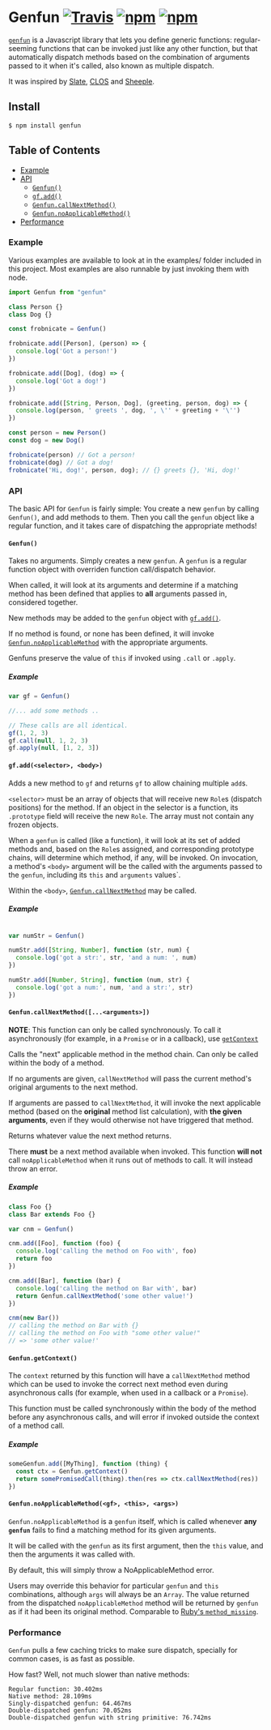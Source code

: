 # Genfun [![Travis](https://img.shields.io/travis/zkat/genfun.svg)](https://travis-ci.org/zkat/genfun) [![npm](https://img.shields.io/npm/v/genfun.svg)](https://npm.im/genfun) [![npm](https://img.shields.io/npm/l/genfun.svg)](https://npm.im/genfun)

[`genfun`](https://github.com/zkat/genfun) is a Javascript library that lets you
define generic functions: regular-seeming functions that can be invoked just
like any other function, but that automatically dispatch methods based on the
combination of arguments passed to it when it's called, also known as multiple
dispatch.

It was inspired by [Slate](http://slatelanguage.org/),
[CLOS](http://en.wikipedia.org/wiki/CLOS) and
[Sheeple](http://github.com/zkat/sheeple).

## Install

`$ npm install genfun`

## Table of Contents

* [Example](#example)
* [API](#api)
  * [`Genfun()`](#genfun)
  * [`gf.add()`](#addMethod)
  * [`Genfun.callNextMethod()`](#callNextMethod)
  * [`Genfun.noApplicableMethod()`](#noApplicableMethod)
* [Performance](#performance)

### Example

Various examples are available to look at in the examples/ folder included in
this project. Most examples are also runnable by just invoking them with node.

```javascript
import Genfun from "genfun"

class Person {}
class Dog {}

const frobnicate = Genfun()

frobnicate.add([Person], (person) => {
  console.log('Got a person!')
})

frobnicate.add([Dog], (dog) => {
  console.log('Got a dog!')
})

frobnicate.add([String, Person, Dog], (greeting, person, dog) => {
  console.log(person, ' greets ', dog, ', \'' + greeting + '\'')
})

const person = new Person()
const dog = new Dog()

frobnicate(person) // Got a person!
frobnicate(dog) // Got a dog!
frobnicate('Hi, dog!', person, dog); // {} greets {}, 'Hi, dog!'
```

### API

The basic API for `Genfun` is fairly simple: You create a new `genfun` by
calling `Genfun()`, and add methods to them. Then you call the `genfun` object
like a regular function, and it takes care of dispatching the appropriate
methods!

#### `Genfun()`

Takes no arguments. Simply creates a new `genfun`. A `genfun` is a regular
function object with overriden function call/dispatch behavior.

When called, it will look at its arguments and determine if a matching method
has been defined that applies to **all** arguments passed in, considered
together.

New methods may be added to the `genfun` object with [`gf.add()`](#addMethod).

If no method is found, or none has been defined, it will invoke
[`Genfun.noApplicableMethod`](#noApplicableMethod) with the appropriate
arguments.

Genfuns preserve the value of `this` if invoked using `.call` or `.apply`.

##### Example

```javascript
var gf = Genfun()

//... add some methods ..

// These calls are all identical.
gf(1, 2, 3)
gf.call(null, 1, 2, 3)
gf.apply(null, [1, 2, 3])
```

#### <a name="addMethod"></a> `gf.add(<selector>, <body>)`

Adds a new method to `gf` and returns `gf` to allow chaining multiple `add`s.

`<selector>` must be an array of objects that will receive new `Role`s (dispatch
positions) for the method. If an object in the selector is a function, its
`.prototype` field will receive the new `Role`. The array must not contain any
frozen objects.

When a `genfun` is called (like a function), it will look at its set of added
methods and, based on the `Role`s assigned, and corresponding prototype chains,
will determine which method, if any, will be invoked. On invocation, a method's
`<body>` argument will be the called with the arguments passed to the `genfun`,
including its `this` and `arguments` values`.

Within the `<body>`, [`Genfun.callNextMethod`](#callNextMethod) may be called.

##### Example

```javascript

var numStr = Genfun()

numStr.add([String, Number], function (str, num) {
  console.log('got a str:', str, 'and a num: ', num)
})

numStr.add([Number, String], function (num, str) {
  console.log('got a num:', num, 'and a str:', str)
})

```

#### <a name="callNextMethod"></a> `Genfun.callNextMethod([...<arguments>])`

**NOTE**: This function can only be called synchronously. To call it
asynchronously (for example, in a `Promise` or in a callback), use
[`getContext`](#getContext)

Calls the "next" applicable method in the method chain. Can only be called
within the body of a method.

If no arguments are given, `callNextMethod` will pass the current method's
original arguments to the next method.

If arguments are passed to `callNextMethod`, it will invoke the next applicable
method (based on the **original** method list calculation), with **the given
arguments**, even if they would otherwise not have triggered that method.

Returns whatever value the next method returns.

There **must** be a next method available when invoked. This function **will
not** call `noApplicableMethod` when it runs out of methods to call. It will
instead throw an error.

##### Example

```javascript
class Foo {}
class Bar extends Foo {}

var cnm = Genfun()

cnm.add([Foo], function (foo) {
  console.log('calling the method on Foo with', foo)
  return foo
})

cnm.add([Bar], function (bar) {
  console.log('calling the method on Bar with', bar)
  return Genfun.callNextMethod('some other value!')
})

cnm(new Bar())
// calling the method on Bar with {}
// calling the method on Foo with "some other value!"
// => 'some other value!'
```

#### <a name="getContext"></a> `Genfun.getContext()`

The `context` returned by this function will have a `callNextMethod` method
which can be used to invoke the correct next method even during asynchronous
calls (for example, when used in a callback or a `Promise`).

This function must be called synchronously within the body of the method before
any asynchronous calls, and will error if invoked outside the context of a
method call.

##### Example

```javascript
someGenfun.add([MyThing], function (thing) {
  const ctx = Genfun.getContext()
  return somePromisedCall(thing).then(res => ctx.callNextMethod(res))
})
```

#### <a name="noApplicableMethod"></a> `Genfun.noApplicableMethod(<gf>, <this>, <args>)`

`Genfun.noApplicableMethod` is a `genfun` itself, which is called whenever **any `genfun`** fails to find a matching method for its given arguments.

It will be called with the `genfun` as its first argument, then the `this`
value, and then the arguments it was called with.

By default, this will simply throw a NoApplicableMethod error.

Users may override this behavior for particular `genfun` and `this`
combinations, although `args` will always be an `Array`. The value returned from
the dispatched `noApplicableMethod` method will be returned by `genfun` as if it
had been its original method. Comparable to [Ruby's
`method_missing`](http://ruby-doc.org/core-2.1.0/BasicObject.html#method-i-method_missing).

### Performance

`Genfun` pulls a few caching tricks to make sure dispatch, specially for common
cases, is as fast as possible.

How fast? Well, not much slower than native methods:

```
Regular function: 30.402ms
Native method: 28.109ms
Singly-dispatched genfun: 64.467ms
Double-dispatched genfun: 70.052ms
Double-dispatched genfun with string primitive: 76.742ms
```
